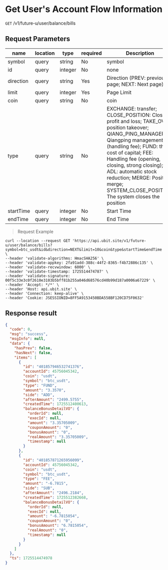 # Get User's Account Flow Information

`GET` /v1/future-u/user/balance/bills

## Request Parameters

| name        | location    | type      | required | Description                                                                                                                                                       |
|-----------|-------|---------|----|----------------------------------------------------------------------------------------------------------------------------------------------------------|
| symbol    | query | string  | No  | symbol                                                                                                                                                      |
| id        | query | integer | No  | none                                                                                                                                                     |
| direction | query | string  | Yes  | Direction (PREV: previous page; NEXT: Next page)                                                                                                                                    |
| limit     | query | integer | Yes  | Page Limit                                                                                                                                                       |
| coin      | query | string  | No  | coin                                                                                                                                                       |
| type      | query | string  | No  | EXCHANGE: transfer; CLOSE_POSITION: Close profit and loss; TAKE_OVER: position takeover; QIANG_PING_MANAGER: Qiangping management fee (handling fee); FUND: the cost of capital; FEE: Handling fee (opening, closing, strong closing); ADL: automatic stock reduction; MERGE: Position merge; SYSTEM_CLOSE_POSITION: The system closes the position |
| startTime | query | integer | No  | Start Time                                                                                                                                                     |
| endTime   | query | integer | No  | End Time                                                                                                                                                     |

> Request Example

```shell
curl --location --request GET 'https://api.ubit.site/v1/future-u/user/balance/bills?symbol=btc_usdt&id&direction=NEXT&limit=10&coin&type&startTime&endTime' \
--header 'validate-algorithms: HmacSHA256' \
--header 'validate-appkey: 2fa91add-388c-44f2-8365-f4b72886c135' \
--header 'validate-recvwindow: 6000' \
--header 'validate-timestamp: 1725514474787' \
--header 'validate-signature: 00f5c33e3c0f2610e3103b5bff81b255a046d68576cd40b99d187a0006a67229' \
--header 'Accept: */*' \
--header 'Host: api.ubit.site' \
--header 'Connection: keep-alive' \
--header 'Cookie: JSESSIONID=8FF5A9153450BDA558BF120CD75F0632'
```

## Response result

```json
{
  "code": 0,
  "msg": "success",
  "msgInfo": null,
  "data": {
    "hasPrev": false,
    "hasNext": false,
    "items": [
      {
        "id": "401857946532741376",
        "accountId": 45756045342,
        "coin": "usdt",
        "symbol": "btc_usdt",
        "type": "FUND",
        "amount": "3.3570",
        "side": "ADD",
        "afterAmount": "2499.5755",
        "createdTime": 1725512400613,
        "balanceBonusDetailVO": {
          "orderId": null,
          "execId": null,
          "amount": "3.35705009",
          "couponAmount": "0",
          "bonusAmount": "0",
          "realAmount": "3.35705009",
          "timestamp": null
        }
      },
      {
        "id": "401857871265956099",
        "accountId": 45756045342,
        "coin": "usdt",
        "symbol": "btc_usdt",
        "type": "FEE",
        "amount": "-6.7815",
        "side": "SUB",
        "afterAmount": "2496.2184",
        "createdTime": 1725512382668,
        "balanceBonusDetailVO": {
          "orderId": null,
          "execId": null,
          "amount": "-6.7815054",
          "couponAmount": "0",
          "bonusAmount": "6.7815054",
          "realAmount": "0",
          "timestamp": null
        }
      }
    ]
  },
  "ts": 1725514474978
}
```

